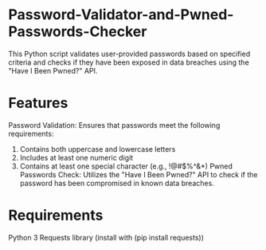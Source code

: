 # Password-Validator-and-Pwned-Passwords-Checker
This Python script validates user-provided passwords based on specified criteria and checks if they have been exposed in data breaches using the "Have I Been Pwned?" API.

# Features
Password Validation: Ensures that passwords meet the following requirements:
  1. Contains both uppercase and lowercase letters
  2. Includes at least one numeric digit
  3. Contains at least one special character (e.g., !@#$%^&*)
Pwned Passwords Check: Utilizes the "Have I Been Pwned?" API to check if the password has been compromised in known data breaches.

# Requirements
Python 3
Requests library (install with (pip install requests))
